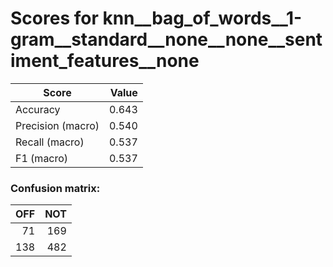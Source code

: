 # Scores for knn__bag_of_words__1-gram__standard__none__none__sentiment_features__none
|      Score      |Value|
|-----------------|----:|
|Accuracy         |0.643|
|Precision (macro)|0.540|
|Recall (macro)   |0.537|
|F1 (macro)       |0.537|

### Confusion matrix:
|OFF|NOT|
|--:|--:|
| 71|169|
|138|482|

